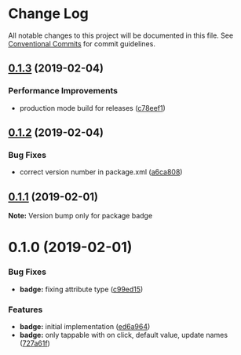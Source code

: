 # Change Log

All notable changes to this project will be documented in this file.
See [Conventional Commits](https://conventionalcommits.org) for commit guidelines.

## [0.1.3](https://github.com/jobvs/native-components/compare/badge@0.1.2...badge@0.1.3) (2019-02-04)

### Performance Improvements

-   production mode build for releases ([c78eef1](https://github.com/jobvs/native-components/commit/c78eef1))

## [0.1.2](https://github.com/jobvs/native-components/compare/badge@0.1.1...badge@0.1.2) (2019-02-04)

### Bug Fixes

-   correct version number in package.xml ([a6ca808](https://github.com/jobvs/native-components/commit/a6ca808))

## [0.1.1](https://github.com/jobvs/native-components/compare/badge@0.1.0...badge@0.1.1) (2019-02-01)

**Note:** Version bump only for package badge

# 0.1.0 (2019-02-01)

### Bug Fixes

-   **badge:** fixing attribute type ([c99ed15](https://github.com/jobvs/native-components/commit/c99ed15))

### Features

-   **badge:** initial implementation ([ed6a964](https://github.com/jobvs/native-components/commit/ed6a964))
-   **badge:** only tappable with on click, default value, update names
    ([727a61f](https://github.com/jobvs/native-components/commit/727a61f))

